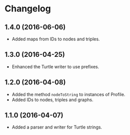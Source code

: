 # Changelog

## 1.4.0 (2016-06-06)

* Added maps from IDs to nodes and triples.

## 1.3.0 (2016-04-25)

* Enhanced the Turtle writer to use prefixes.

## 1.2.0 (2016-04-08)

* Added the method `nodeToString` to instances of Profile.
* Added IDs to nodes, triples and graphs.

## 1.1.0 (2016-04-07)

* Added a parser and writer for Turtle strings.